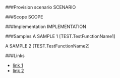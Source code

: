 <!-- M2-TODO -->
<properties
	  pageTitle="MediaFieldDefinition"
    pageName="MediaFieldDefinition"
    parentPageId="spmeta2/definitions/sharepoint-standard/fields"
/>

###Provision scenario
SCENARIO

###Scope
SCOPE

###Implementation
IMPLEMENTATION

###Samples
A SAMPLE 1
[TEST.TestFunctionName1]

A SAMPLE 2
[TEST.TestFunctionName2]

###Links
- [link 1](http://example.com)
- [link 2](http://example.com)